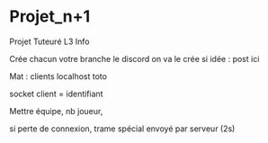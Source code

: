 # Projet_n+1
Projet Tuteuré L3 Info


Crée chacun votre branche 
le discord on va le crée 
si idée : post ici


Mat : clients localhost toto

socket client = identifiant 

Mettre équipe, nb joueur, 

si perte de connexion, trame spécial envoyé par serveur (2s)




